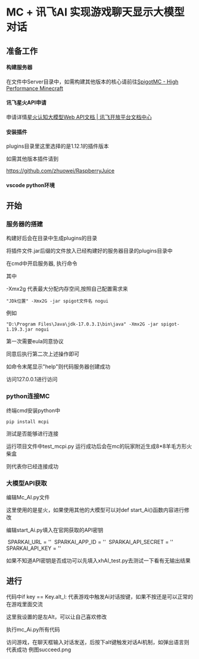 # MC + 讯飞AI 实现游戏聊天显示大模型对话


## 准备工作

#### 构建服务器

在文件中Server目录中，如需构建其他版本的核心请前往[SpigotMC - High Performance Minecraft](https://www.spigotmc.org/?page=2)

#### 讯飞星火API申请

申请详情[星火认知大模型Web API文档 | 讯飞开放平台文档中心](https://www.xfyun.cn/doc/spark/Web.html)

#### 安装插件

plugins目录里这里选择的是1.12.1的插件版本

如需其他版本插件请到

https://github.com/zhuowei/RaspberryJuice

#### vscode python环境

## 开始

### 服务器的搭建

构建好后会在目录中生成plugins的目录

将插件文件.jar后缀的文件放入已经构建好的服务器目录的plugins目录中

在cmd中开启服务器, 执行命令

其中

-Xmx2g 代表最大分配内存空间,按照自己配置需求来

```
"JDk位置" -Xmx2G -jar spigot文件名 nogui
```

例如

```
"D:\Program Files\Java\jdk-17.0.3.1\bin\java" -Xmx2G -jar spigot-1.19.3.jar nogui
```

第一次需要eula同意协议

同意后执行第二次上述操作即可

如命令末尾显示"help"则代码服务器创建成功

访问127.0.0.1进行访问

### python连接MC

终端cmd安装python中

```
pip install mcpi
```

测试是否能够进行连接

运行项目文件中test_mcpi.py 运行成功后会在mc的玩家附近生成8*8羊毛方形火柴盒

则代表你已经连接成功

### 大模型API获取

编辑Mc_AI.py文件

这里使用的是星火，如果使用其他的大模型可以对def start_Ai()函数内容进行修改

编辑start_Ai.py填入在官网获取的API密钥

​    SPARKAI_URL = ''
​    SPARKAI_APP_ID = ''
​    SPARKAI_API_SECRET = ''
​    SPARKAI_API_KEY = ''

如果不知道API密钥是否成功可以先填入xhAI_test.py去测试一下看有无输出结果

## 进行

代码中if key == Key.alt_l: 代表游戏中触发Ai对话按键，如果不按还是可以正常的在游戏里面交流

这里我设置的是左Alt，可以让自己喜欢修改

执行mc_Ai.py所有代码

访问游戏，在聊天框输入对话发送，后按下alt键触发对话Ai机制，如弹出语言则代表成功 例图succeed.png
